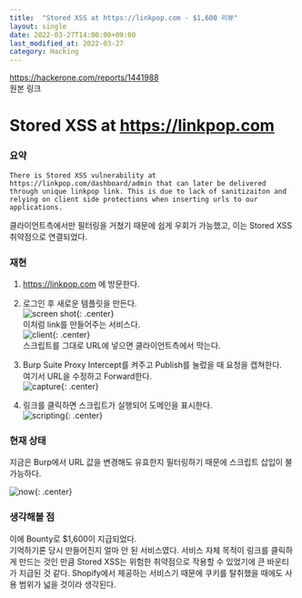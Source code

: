 ```yaml
---
title:  "Stored XSS at https://linkpop.com - $1,600 리뷰"
layout: single
date: 2022-03-27T14:00:00+09:00
last_modified_at: 2022-03-27
category: Hacking
---
```


<https://hackerone.com/reports/1441988>  
원본 링크

# Stored XSS at https://linkpop.com  
  
### 요약
```There is Stored XSS vulnerability at https://linkpop.com/dashboard/admin that can later be delivered through unique linkpop link. This is due to lack of sanitizaiton and relying on client side protections when inserting urls to our applications.```
  

클라이언트측에서만 필터링을 거쳤기 때문에 쉽게 우회가 가능했고, 이는 Stored XSS 취약점으로 연결되었다.  

### 재현
1. <https://linkpop.com> 에 방문한다.  
2. 로그인 후 새로운 템플릿을 만든다.  
![screen shot](/assets/img/2022-03-27-1441988-Stored-XSS-at-linkpop.com/1.png){: .center}  
이처럼 link를 만들어주는 서비스다.  
![client](/assets/img/2022-03-27-1441988-Stored-XSS-at-linkpop.com/2.png){: .center}  
스크립트를 그대로 URL에 넣으면 클라이언트측에서 막는다.  
3. Burp Suite Proxy Intercept를 켜주고 Publish를 눌렀을 때 요청을 캡쳐한다.  
여기서 URL을 수정하고 Forward한다.  
![capture](/assets/img/2022-03-27-1441988-Stored-XSS-at-linkpop.com/3.png){: .center}  
  
4. 링크를 클릭하면 스크립트가 실행되어 도메인을 표시한다.  
![scripting](/assets/img/2022-03-27-1441988-Stored-XSS-at-linkpop.com/4.png){: .center}  
   
  
### 현재 상태
지금은 Burp에서 URL 값을 변경해도 유효한지 필터링하기 때문에 스크립트 삽입이 불가능하다.  
  
![now](/assets/img/2022-03-27-1441988-Stored-XSS-at-linkpop.com/5.png){: .center}  
  
### 생각해볼 점
이에 Bounty로 $1,600이 지급되었다.  
기억하기론 당시 만들어진지 얼마 안 된 서비스였다. 서비스 자체 목적이 링크를 클릭하게 만드는 것인 만큼 Stored XSS는 위험한 취약점으로 작용할 수 있었기에 큰 바운티가 지급된 것 같다. Shopify에서 제공하는 서비스기 때문에 쿠키를 탈취했을 때에도 사용 범위가 넓을 것이라 생각된다.